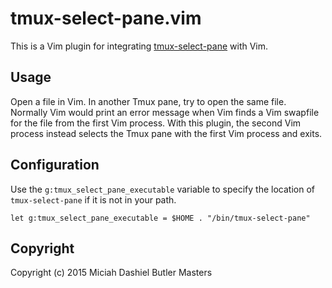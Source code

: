 # tmux-select-pane.vim

This is a Vim plugin for integrating [tmux-select-pane] with Vim.

[tmux-select-pane]: https://github.com/Miciah/tmux-select-pane/

## Usage

Open a file in Vim.  In another Tmux pane, try to open the same file.
Normally Vim would print an error message when Vim finds a Vim swapfile
for the file from the first Vim process.  With this plugin, the second
Vim process instead selects the Tmux pane with the first Vim process
and exits.

## Configuration

Use the `g:tmux_select_pane_executable` variable to specify the location
of `tmux-select-pane` if it is not in your path.

```viml
let g:tmux_select_pane_executable = $HOME . "/bin/tmux-select-pane"
```

## Copyright

Copyright (c) 2015 Miciah Dashiel Butler Masters
